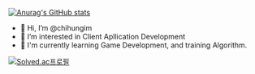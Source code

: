 [![Anurag's GitHub stats](https://github-readme-stats.vercel.app/api?username=chihungim)](https://github.com/anuraghazra/github-readme-stats)

- 👋 Hi, I’m @chihungim
- 👀 I’m interested in Client Apllication Development
- 🌱 I'm currently learning Game Development, and training Algorithm.

[![Solved.ac프로필](http://mazassumnida.wtf/api/mini/generate_badge?boj={handle})](https://solved.ac/{chihungim})
